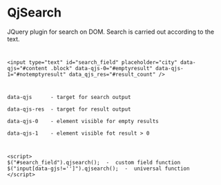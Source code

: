 # QjSearch
JQuery plugin for search on DOM. Search is carried out according to the text.
#
```
<input type="text" id="search_field" placeholder="city" data-qjs="#content .block" data-qjs-0="#emptyresult" data-qjs-1="#notemptyresult" data_qjs_res="#result_count" />
```
#
```
data-qjs      - target for search output

data-qjs-res  - target for result output

data-qjs-0    - element visible for empty results

data-qjs-1    - element visible fot result > 0
```
#
```
<script>
$("#search_field").qjsearch();  -  custom field function
$("input[data-gjs!='']").qjsearch();  -  universal function
</script>
```
